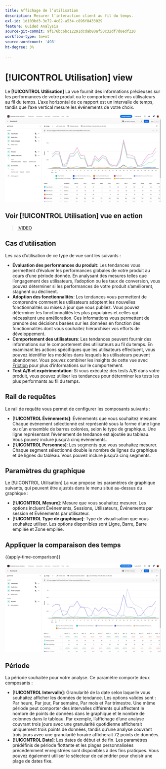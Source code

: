 ```yaml
---
title: Affichage de l’utilisation
description: Mesurer l’interaction client au fil du temps.
exl-id: 1d103bd3-3e72-4c82-a534-c896f8433029
feature: Guided Analysis
source-git-commit: 9f176bc6bc12291dcdab80af50c32df7d8edf220
workflow-type: tm+mt
source-wordcount: '498'
ht-degree: 3%

---
```


# [!UICONTROL Utilisation] view

Le **[!UICONTROL Utilisation]** La vue fournit des informations précieuses sur les performances de votre produit ou le comportement de vos utilisateurs au fil du temps. L’axe horizontal de ce rapport est un intervalle de temps, tandis que l’axe vertical mesure les événements de votre choix.

![Utilisation](../assets/usage.png)

## Voir [!UICONTROL Utilisation] vue en action

>[!VIDEO](https://video.tv.adobe.com/v/3421666/?learn=on)

## Cas d’utilisation

Les cas d’utilisation de ce type de vue sont les suivants :

* **Évaluation des performances du produit**: Les tendances vous permettent d’évaluer les performances globales de votre produit au cours d’une période donnée. En analysant des mesures telles que l’engagement des utilisateurs, l’adoption ou les taux de conversion, vous pouvez déterminer si les performances de votre produit s’améliorent, stagnent ou déclinent.
* **Adoption des fonctionnalités**: Les tendances vous permettent de comprendre comment les utilisateurs adoptent les nouvelles fonctionnalités ou mises à jour que vous publiez. Vous pouvez déterminer les fonctionnalités les plus populaires et celles qui nécessitent une amélioration. Ces informations vous permettent de prendre des décisions basées sur les données en fonction des fonctionnalités dont vous souhaitez hiérarchiser vos efforts de développement.
* **Comportement des utilisateurs**: Les tendances peuvent fournir des informations sur le comportement des utilisateurs au fil du temps. En examinant les actions spécifiques que les utilisateurs effectuent, vous pouvez identifier les modèles dans lesquels les utilisateurs peuvent abandonner. Vous pouvez combiner les insights de cette vue avec [Friction](friction.md) pour plus d’informations sur le comportement.
* **Test A/B et expérimentation**: Si vous exécutez des tests A/B dans votre produit, vous pouvez utiliser les tendances pour déterminer les tests les plus performants au fil du temps.

## Rail de requêtes

Le rail de requête vous permet de configurer les composants suivants :

* **[!UICONTROL Événements]**: Événements que vous souhaitez mesurer. Chaque événement sélectionné est représenté sous la forme d’une ligne ou d’un ensemble de barres colorées, selon le type de graphique. Une ligne représentant l’événement de tendance est ajoutée au tableau. Vous pouvez inclure jusqu’à cinq événements.
* **[!UICONTROL Personnes]**: Les segments que vous souhaitez mesurer. Chaque segment sélectionné double le nombre de lignes du graphique et de lignes du tableau. Vous pouvez inclure jusqu’à cinq segments.

## Paramètres du graphique

Le [!UICONTROL Utilisation] La vue propose les paramètres de graphique suivants, qui peuvent être ajustés dans le menu situé au-dessus du graphique :

* **[!UICONTROL Mesure]**: Mesure que vous souhaitez mesurer. Les options incluent Événements, Sessions, Utilisateurs, Événements par session et Événements par utilisateur.
* **[!UICONTROL Type de graphique]**: Type de visualisation que vous souhaitez utiliser. Les options disponibles sont Ligne, Barre, Barre empilée et Zone empilée.

## Appliquer la comparaison des temps

{{apply-time-comparison}}

![Comparaison du temps d’utilisation](../assets/usage-compare.png)

## Période

La période souhaitée pour votre analyse. Ce paramètre comporte deux composants :

* **[!UICONTROL Intervalle]**: Granularité de la date selon laquelle vous souhaitez afficher les données de tendance. Les options valides sont : Par heure, Par jour, Par semaine, Par mois et Par trimestre. Une même période peut comporter des intervalles différents qui affectent le nombre de points de données dans le graphique et le nombre de colonnes dans le tableau. Par exemple, l’affichage d’une analyse couvrant trois jours avec une granularité quotidienne afficherait uniquement trois points de données, tandis qu’une analyse couvrant trois jours avec une granularité horaire afficherait 72 points de données.
* **[!UICONTROL Date]**: Les dates de début et de fin. Les paramètres prédéfinis de période flottante et les plages personnalisées précédemment enregistrées sont disponibles à des fins pratiques. Vous pouvez également utiliser le sélecteur de calendrier pour choisir une plage de dates fixe.
